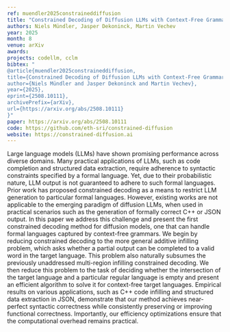 ```yaml
---
ref: muendler2025constraineddiffusion
title: "Constrained Decoding of Diffusion LLMs with Context-Free Grammars"
authors: Niels Mündler, Jasper Dekoninck, Martin Vechev
year: 2025
month: 8
venue: arXiv
awards: 
projects: codellm, cclm
bibtex: "
@article{muendler2025constraineddiffusion,
title={Constrained Decoding of Diffusion LLMs with Context-Free Grammars},
author={Niels Mündler and Jasper Dekoninck and Martin Vechev},
year={2025},
eprint={2508.10111},
archivePrefix={arXiv},
url={https://arxiv.org/abs/2508.10111}
}"
paper: https://arxiv.org/abs/2508.10111
code: https://github.com/eth-sri/constrained-diffusion
website: https://constrained-diffusion.ai
---
```


Large language models (LLMs) have shown promising performance across diverse domains. Many practical applications of LLMs, such as code completion and structured data extraction, require adherence to syntactic constraints specified by a formal language. Yet, due to their probabilistic nature, LLM output is not guaranteed to adhere to such formal languages. Prior work has proposed constrained decoding as a means to restrict LLM generation to particular formal languages. However, existing works are not applicable to the emerging paradigm of diffusion LLMs, when used in practical scenarios such as the generation of formally correct C++ or JSON output. In this paper we address this challenge and present the first constrained decoding method for diffusion models, one that can handle formal languages captured by context-free grammars. We begin by reducing constrained decoding to the more general additive infilling problem, which asks whether a partial output can be completed to a valid word in the target language. This problem also naturally subsumes the previously unaddressed multi-region infilling constrained decoding. We then reduce this problem to the task of deciding whether the intersection of the target language and a particular regular language is empty and present an efficient algorithm to solve it for context-free target languages. Empirical results on various applications, such as C++ code infilling and structured data extraction in JSON, demonstrate that our method achieves near-perfect syntactic correctness while consistently preserving or improving functional correctness. Importantly, our efficiency optimizations ensure that the computational overhead remains practical.